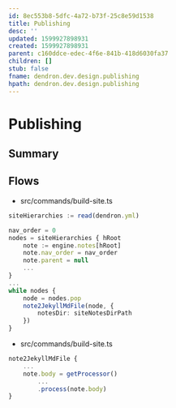 ```yaml
---
id: 8ec553b8-5dfc-4a72-b73f-25c8e59d1538
title: Publishing
desc: ''
updated: 1599927898931
created: 1599927898931
parent: c160ddce-edec-4f6e-841b-418d6030fa37
children: []
stub: false
fname: dendron.dev.design.publishing
hpath: dendron.dev.design.publishing
---
```

# Publishing

## Summary

## Flows

- src/commands/build-site.ts

```ts
siteHierarchies := read(dendron.yml)

nav_order = 0
nodes = siteHierarchies { hRoot
    note := engine.notes[hRoot]
    note.nav_order = nav_order
    note.parent = null
    ...
}
...
while nodes {
    node = nodes.pop
    note2JekyllMdFile(node, {
        notesDir: siteNotesDirPath
    })
}

```

- src/commands/build-site.ts

```ts
note2JekyllMdFile {
    ...
    note.body = getProcessor()
        ...
        .process(note.body)
}
```
